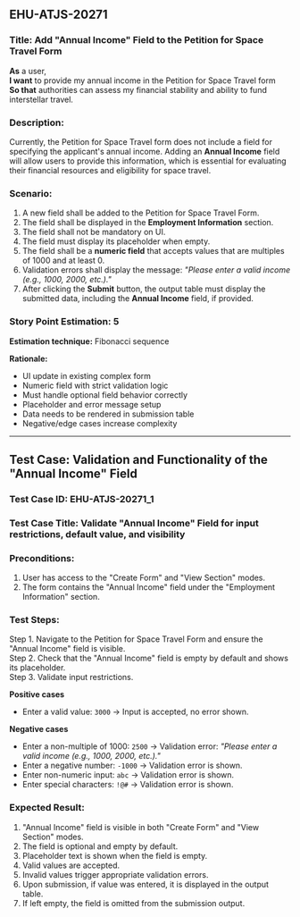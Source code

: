 ## EHU-ATJS-20271

### Title: Add "Annual Income" Field to the Petition for Space Travel Form

**As** a user,  
**I want** to provide my annual income in the Petition for Space Travel form  
**So that** authorities can assess my financial stability and ability to fund interstellar travel.

### Description:
Currently, the Petition for Space Travel form does not include a field for specifying the applicant's annual income. Adding an **Annual Income** field will allow users to provide this information, which is essential for evaluating their financial resources and eligibility for space travel.

### Scenario:
1. A new field shall be added to the Petition for Space Travel Form.
2. The field shall be displayed in the **Employment Information** section.
3. The field shall not be mandatory on UI.
4. The field must display its placeholder when empty.
5. The field shall be a **numeric field** that accepts values that are multiples of 1000 and at least 0.
6. Validation errors shall display the message: *"Please enter a valid income (e.g., 1000, 2000, etc.)."*
7. After clicking the **Submit** button, the output table must display the submitted data, including the **Annual Income** field, if provided.

### Story Point Estimation: **5**

**Estimation technique:** Fibonacci sequence

**Rationale:**
- UI update in existing complex form
- Numeric field with strict validation logic
- Must handle optional field behavior correctly
- Placeholder and error message setup
- Data needs to be rendered in submission table
- Negative/edge cases increase complexity

---

## Test Case: Validation and Functionality of the "Annual Income" Field

### Test Case ID: EHU-ATJS-20271_1  
### Test Case Title: Validate "Annual Income" Field for input restrictions, default value, and visibility

### Preconditions:
1. User has access to the "Create Form" and "View Section" modes.
2. The form contains the "Annual Income" field under the "Employment Information" section.

### Test Steps:

Step 1. Navigate to the Petition for Space Travel Form and ensure the "Annual Income" field is visible.  
Step 2. Check that the "Annual Income" field is empty by default and shows its placeholder.  
Step 3. Validate input restrictions.

**Positive cases**
- Enter a valid value: `3000` → Input is accepted, no error shown.

**Negative cases**
- Enter a non-multiple of 1000: `2500` → Validation error: *"Please enter a valid income (e.g., 1000, 2000, etc.)."*
- Enter a negative number: `-1000` → Validation error is shown.
- Enter non-numeric input: `abc` → Validation error is shown.
- Enter special characters: `!@#` → Validation error is shown.

### Expected Result:
1. "Annual Income" field is visible in both "Create Form" and "View Section" modes.
2. The field is optional and empty by default.
3. Placeholder text is shown when the field is empty.
4. Valid values are accepted.
5. Invalid values trigger appropriate validation errors.
6. Upon submission, if value was entered, it is displayed in the output table.
7. If left empty, the field is omitted from the submission output.
